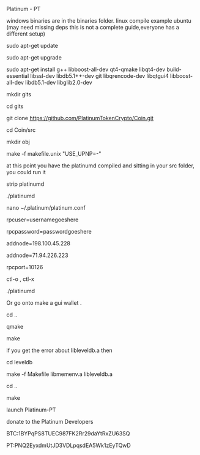 Platinum - PT

windows binaries are in the binaries folder.
linux compile example ubuntu (may need missing deps this is not a complete guide,everyone has a different setup)

sudo apt-get update 

sudo apt-get upgrade

sudo apt-get install g++ libboost-all-dev qt4-qmake libqt4-dev build-essential libssl-dev libdb5.1++-dev git libqrencode-dev libqtgui4 libboost-all-dev libdb5.1-dev  libglib2.0-dev

mkdir gits

cd gits

git clone https://github.com/PlatinumTokenCrypto/Coin.git

cd Coin/src

mkdir obj

make -f makefile.unix "USE_UPNP=-"

at this point you have the platinumd compiled and sitting in your src folder,
you could run it 

strip platinumd 

./platinumd

nano ~/.platinum/platinum.conf

rpcuser=usernamegoeshere

rpcpassword=passwordgoeshere

addnode=198.100.45.228

addnode=71.94.226.223

rpcport=10126


ctl-o , ctl-x

./platinumd

Or go onto make a gui wallet .

cd ..

qmake

make

if you get the error about libleveldb.a then 

cd leveldb

make -f Makefile libmemenv.a libleveldb.a

cd ..

make


launch Platinum-PT 

donate to the Platinum Developers

BTC:1BYPqPS8TUEC987FK2Rr29daYtRxZU63SQ

PT:PNQ2EyxdmUtJD3VDLpqsdEA5Wk1zEyTQwD
